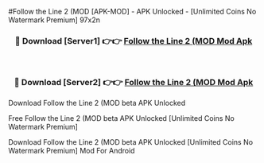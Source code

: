 #Follow the Line 2 (MOD [APK-MOD] - APK Unlocked - [Unlimited Coins No Watermark Premium] 97x2n



<div align="center">

<h3>🔴 Download [Server1] 👉👉 <a href="https://momento.my/?title=Follow_the_Line_2_(MOD">Follow the Line 2 (MOD Mod Apk</a></h3><br>

<h3>🔴 Download [Server2] 👉👉 <a href="https://momento.my/?title=Follow_the_Line_2_(MOD">Follow the Line 2 (MOD Mod Apk</a></h3>
</div>



Download Follow the Line 2 (MOD beta APK Unlocked

Free Follow the Line 2 (MOD beta APK Unlocked [Unlimited Coins No Watermark Premium]

Download Follow the Line 2 (MOD beta APK Unlocked [Unlimited Coins No Watermark Premium] Mod For Android
